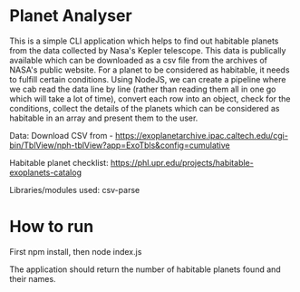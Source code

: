 # Planet Analyser

This is a simple CLI application which helps to find out habitable planets from the data collected by Nasa's Kepler telescope. This data is publically available which can be downloaded as a csv file from the archives of NASA's public website. For a planet to be considered as habitable, it needs to fulfill certain conditions.
Using NodeJS, we can create a pipeline where we cab read the data line by line (rather than reading them all in one go which will take a lot of time), convert each row into an object, check for the conditions, collect the details of the planets which can be considered as habitable in an array and present them to the user.

Data: Download CSV from - https://exoplanetarchive.ipac.caltech.edu/cgi-bin/TblView/nph-tblView?app=ExoTbls&config=cumulative

Habitable planet checklist: https://phl.upr.edu/projects/habitable-exoplanets-catalog

Libraries/modules used: csv-parse

# How to run
First npm install, then node index.js

The application should return the number of habitable planets found and their names.

